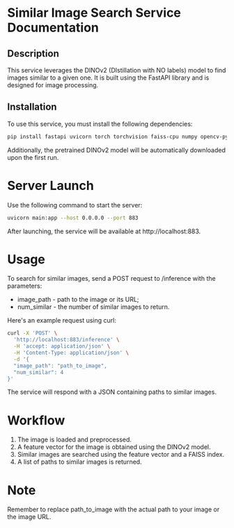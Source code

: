 # Similar Image Search Service Documentation

## Description
This service leverages the DINOv2 (DIstillation with NO labels) model to find images similar to a given one. It is built using the FastAPI library and is designed for image processing.

## Installation

To use this service, you must install the following dependencies:

```bash
pip install fastapi uvicorn torch torchvision faiss-cpu numpy opencv-python-headless pandas requests Pillow
```

Additionally, the pretrained DINOv2 model will be automatically downloaded upon the first run.


# Server Launch
Use the following command to start the server:

```bash
uvicorn main:app --host 0.0.0.0 --port 883
```

After launching, the service will be available at http://localhost:883.


# Usage
To search for similar images, send a POST request to /inference with the parameters:

- image_path - path to the image or its URL;
- num_similar - the number of similar images to return.

Here's an example request using curl:

```bash
curl -X 'POST' \
  'http://localhost:883/inference' \
  -H 'accept: application/json' \
  -H 'Content-Type: application/json' \
  -d '{
  "image_path": "path_to_image",
  "num_similar": 4
}'
```

The service will respond with a JSON containing paths to similar images.


# Workflow

1. The image is loaded and preprocessed.
2. A feature vector for the image is obtained using the DINOv2 model.
3. Similar images are searched using the feature vector and a FAISS index.
4. A list of paths to similar images is returned.

# Note

Remember to replace path_to_image with the actual path to your image or the image URL.
